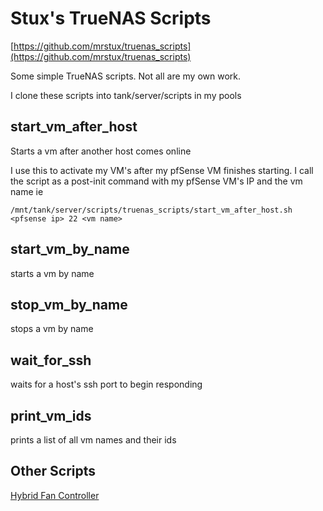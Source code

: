 # Stux's TrueNAS Scripts

[https://github.com/mrstux/truenas_scripts](https://github.com/mrstux/truenas_scripts)

Some simple TrueNAS scripts. Not all are my own work.

I clone these scripts into tank/server/scripts in my pools

## start_vm_after_host

Starts a vm after another host comes online

I use this to activate my VM's after my pfSense VM finishes starting. I call the script as a post-init command with my pfSense VM's IP and the vm name ie

`/mnt/tank/server/scripts/truenas_scripts/start_vm_after_host.sh <pfsense ip> 22 <vm name>`

## start_vm_by_name

starts a vm by name

## stop_vm_by_name

stops a vm by name

## wait_for_ssh

waits for a host's ssh port to begin responding

## print_vm_ids

prints a list of all vm names and their ids

## Other Scripts

[Hybrid Fan Controller](https://github.com/mrstux/hybrid_fan_control)

